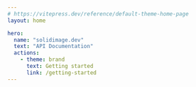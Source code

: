 ```yaml
---
# https://vitepress.dev/reference/default-theme-home-page
layout: home

hero:
  name: "solidimage.dev"
  text: "API Documentation"
  actions:
    - theme: brand
      text: Getting started
      link: /getting-started
---
```

